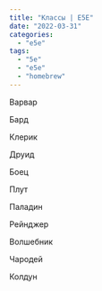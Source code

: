 ```yaml
---
title: "Классы | E5E"
date: "2022-03-31"
categories: 
  - "e5e"
tags: 
  - "5e"
  - "e5e"
  - "homebrew"
---
```


Варвар

Бард

Клерик

Друид

Боец

Плут

Паладин

Рейнджер

Волшебник

Чародей

Колдун
